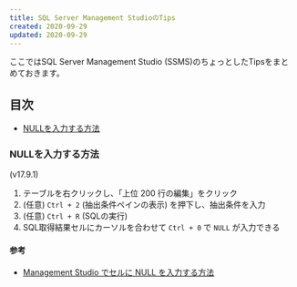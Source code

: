 ```yaml
---
title: SQL Server Management StudioのTips
created: 2020-09-29
updated: 2020-09-29
---
```

ここではSQL Server Management Studio (SSMS)のちょっとしたTipsをまとめておきます。

## <a name="index">目次</a>

- [NULLを入力する方法](#how-to-enter-null)

### <a name="how-to-enter-null">NULLを入力する方法</a>

(v17.9.1)
1. テーブルを右クリックし、「上位 200 行の編集」をクリック
1. (任意) `Ctrl + 2` (抽出条件ペインの表示) を押下し、抽出条件を入力
1. (任意) `Ctrl + R` (SQLの実行)
1. SQL取得結果セルにカーソルを合わせて `Ctrl + 0` で `NULL` が入力できる

#### <a name="how-to-enter-null-reference">参考</a>

- [Management Studio でセルに NULL を入力する方法](http://sqltips.blog40.fc2.com/blog-entry-9.html)

